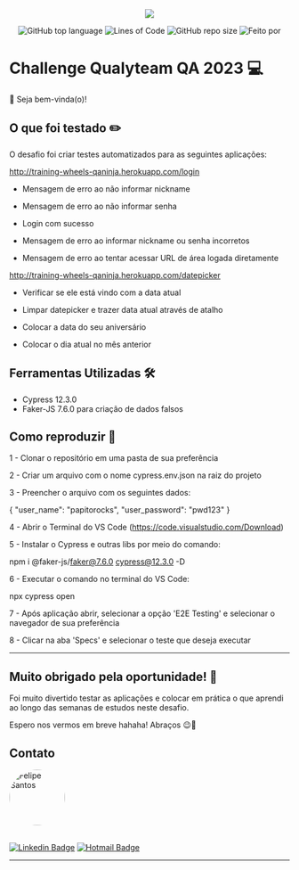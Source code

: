 <div align="center">
  <img src="https://qualyteam.com/pb/wp-content/uploads/2017/07/qualyteam-software-gestao-da-qualidade.png">


![GitHub top language](https://img.shields.io/github/languages/top/felipeslopes2010/qualyteam-challenge-2023)<space><space>
![Lines of Code](https://img.shields.io/tokei/lines/github/felipeslopes2010/qualyteam-challenge-2023)<space><space>
![GitHub repo size](https://img.shields.io/github/repo-size/felipeslopes2010/qualyteam-challenge-2023)<space><space>
![Feito por](https://img.shields.io/badge/feito%20por-Felipe%20Santos-blueviolet)

 </div align="center">

# Challenge Qualyteam QA 2023 💻

👋 Seja bem-vinda(o)!

## O que foi testado ✏️

O desafio foi criar testes automatizados para as seguintes aplicações:

http://training-wheels-qaninja.herokuapp.com/login

- Mensagem de erro ao não informar nickname

- Mensagem de erro ao não informar senha

- Login com sucesso

- Mensagem de erro ao informar nickname ou senha incorretos

- Mensagem de erro ao tentar acessar URL de área logada diretamente


http://training-wheels-qaninja.herokuapp.com/datepicker

- Verificar se ele está vindo com a data atual

- Limpar datepicker e trazer data atual através de atalho

- Colocar a data do seu aniversário

- Colocar o dia atual no mês anterior

## Ferramentas Utilizadas 🛠️
- Cypress 12.3.0
- Faker-JS 7.6.0 para criação de dados falsos

## Como reproduzir 🧪
1 - Clonar o repositório em uma pasta de sua preferência

2 - Criar um arquivo com o nome cypress.env.json na raiz do projeto

3 - Preencher o arquivo com os seguintes dados:

{
    "user_name": "papitorocks",
    "user_password": "pwd123"
}

4 - Abrir o Terminal do VS Code (https://code.visualstudio.com/Download)

5 - Instalar o Cypress e outras libs por meio do comando:

npm i @faker-js/faker@7.6.0 cypress@12.3.0 -D

6 - Executar o comando no terminal do VS Code:

npx cypress open

7 - Após aplicação abrir, selecionar a opção 'E2E Testing' e selecionar o navegador de sua preferência

8 - Clicar na aba 'Specs' e selecionar o teste que deseja executar

---

## Muito obrigado pela oportunidade! 💖
Foi muito divertido testar as aplicações e colocar em prática o que aprendi ao longo das semanas de estudos neste desafio.

Espero nos vermos em breve hahaha! Abraços 😉👋


## Contato

<a href="https://www.linkedin.com/in/felipe-santos-lopes-1a873416b/">
 <img style="border-radius: 50%;" src="https://media.licdn.com/dms/image/C4D03AQGl6O7xKpQnvQ/profile-displayphoto-shrink_800_800/0/1535575091116?e=1679529600&v=beta&t=i8rur39YWY6k370H2SEOn7SpOSJIr_TSMhBuOEosGnA" width="100px;" alt="Felipe Santos"/>
<br />
<br />

[![Linkedin Badge](https://img.shields.io/badge/-Felipe%20Santos-blue?style=flat-square&logo=Linkedin&logoColor=white&link=https://www.linkedin.com/in/felipe-santos-lopes-1a873416b/)](https://www.linkedin.com/in/felipe-santos-lopes-1a873416b/)
[![Hotmail Badge](https://img.shields.io/badge/-felipeslopes2010@hotmail.com-c14438?style=flat-square&logo=Gmail&logoColor=white&link=mailto:felipeslopes2010@hotmail.com)](mailto:felipeslopes2010@hotmail.com)

---